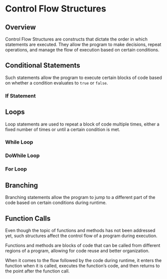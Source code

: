 # Control Flow Structures

## Overview
Control Flow Structures are constructs that dictate the order in which statements are executed. They allow the program to make decisions, repeat operations, and manage the flow of execution based on certain conditions.

## Conditional Statements
Such statements allow the program to execute certain blocks of code based on whether a condition evaluates to ```true``` or ```false```.

### If Statement


## Loops
Loop statements are used to repeat a block of code multiple times, either a fixed number of times or until a certain condition is met.

### While Loop

### DoWhile Loop

### For Loop


## Branching
Branching statements allow the program to jump to a different part of the code based on certain conditions during runtime.


## Function Calls
Even though the topic of functions and methods has not been addressed yet, such structures affect the control flow of a program during execution.

Functions and methods are blocks of code that can be called from different regions of a program, allowing for code reuse and better organization.

When it comes to the flow followed by the code during runtime, it enters the function when it is called, executes the function’s code, and then returns to the point after the function call.
